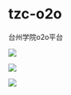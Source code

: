 # tzc-o2o
台州学院o2o平台

![](http://thyrsi.com/t6/380/1538540966x-1566688526.png)

![](http://thyrsi.com/t6/380/1538540982x-1566688526.png)

![](http://thyrsi.com/t6/380/1538540994x-1566688526.png)